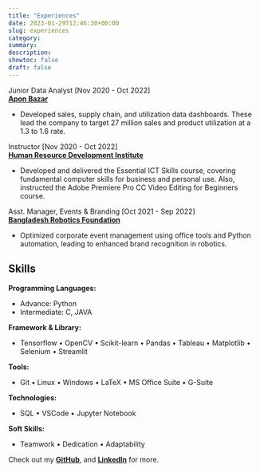 ```yaml
---
title: "Experiences"
date: 2023-01-29T12:46:30+00:00
slug: experiences
category:
summary: 
description: 
showtoc: false
draft: false
---
```



Junior Data Analyst  [Nov 2020 - Oct 2022]  
[**Apon Bazar**](https://www.apon-wellbeing.com/)   
- Developed sales, supply chain, and utilization data dashboards. These lead the company to target 27 million sales and product utilization at a 1.3 to 1.6 rate.


Instructor  [Nov 2020 - Oct 2022]  
[**Human Resource Development Institute**](https://hrdi.ac/)   
- Developed and delivered the Essential ICT Skills course, covering fundamental
computer skills for business and personal use. Also, instructed the Adobe
Premiere Pro CC Video Editing for Beginners course.

Asst. Manager, Events & Branding  [Oct 2021 - Sep 2022]  
[**Bangladesh Robotics Foundation**](https://bdrf.org.bd/)   
- Optimized corporate event management using office tools and Python
automation, leading to enhanced brand recognition in robotics.



## Skills
**Programming Languages:**
- Advance: Python
- Intermediate: C, JAVA

**Framework & Library:**
- Tensorflow • OpenCV • Scikit-learn
• Pandas • Tableau • Matplotlib
• Selenium  • Streamlit

**Tools:**
- Git • Linux • Windows • LaTeX
• MS Office Suite • G-Suite

**Technologies:**
- SQL • VSCode • Jupyter Notebook

**Soft Skills:**
- Teamwork • Dedication • Adaptability

Check out my [**GitHub**](https://github.com/sajaldoes/), and [**LinkedIn**](https://www.linkedin.com/in/sajaldoes/) for more.